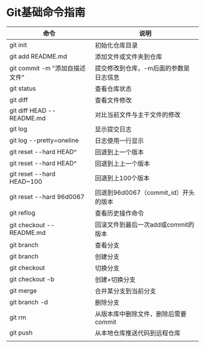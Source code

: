 # Git基础命令指南

| 命令                         | 说明                         |
| -------------------------- | -------------------------- |
| git init                   | 初始化仓库目录                    |
| git add README.md          | 添加文件或文件夹到仓库                |
| git commit -m "添加自描述文件"    | 提交修改到仓库，-m后面的参数是日志信息       |
| git status                 | 查看仓库状态                     |
| git diff                   | 查看文件修改                     |
| git diff HEAD -- README.md | 对比当前文件与主干文件的修改             |
| git log                    | 显示提交日志                     |
| git log --pretty=oneline   | 日志使用一行显示                   |
| git reset --hard HEAD^     | 回退到上一个版本                   |
| git reset --hard HEAD^     | 回退到上上一个版本                  |
| git reset --hard HEAD~100  | 回退到上100个版本                 |
| git reset --hard 96d0067   | 回退到96d0067（commit_id）开头的版本 |
| git reflog                 | 查看历史操作命令                   |
| git checkout -- README.md  | 回滚文件到最后一次add或commit的版本     |
| git branch                 | 查看分支                       |
| git branch <name>          | 创建分支                       |
| git checkout <name>        | 切换分支                       |
| git checkout -b <name>     | 创建+切换分支                    |
| git merge <name>           | 合并某分支到当前分支                 |
| git branch -d <name>       | 删除分支                       |
| git rm                     | 从版本库中删除文件，删除后需要commit      |
| git push                   | 从本地仓库推送代码到远程仓库             |
|                            |                            |

